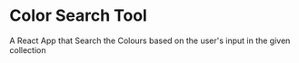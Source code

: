 # Color Search Tool

A React App that Search the Colours based on the user's input in the given collection
